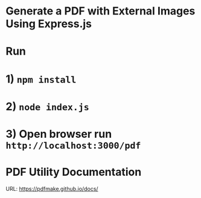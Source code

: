 # Generate a PDF with External Images Using Express.js

# Run
 # 1) `npm install`
 # 2) `node index.js`
 # 3) Open browser run `http://localhost:3000/pdf`

# PDF Utility Documentation
URL: https://pdfmake.github.io/docs/
